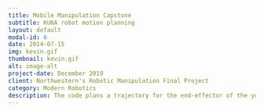```yaml
---
title: Mobile Manipulation Capstone
subtitle: KUKA robot motion planning
layout: default
modal-id: 6
date: 2014-07-15
img: kevin.gif
thumbnail: kevin.gif
alt: image-alt
project-date: December 2019
client: Northwestern's Robotic Manipulation Final Project
category: Modern Robotics
description: The code plans a trajectory for the end-effector of the youBot mobile manipulator (a mobile base with four mecanum wheels and a 5R robot arm), performs odometry as the chassis moves, and performs feedback control to drive the youBot to pick up a block at a specified location, carry it to a desired location, and put it down. <br>  <div align="center"><iframe width="560" height="315" src="https://www.youtube-nocookie.com/embed/XvYdUPLrBC4" frameborder="0" allow="accelerometer; autoplay; encrypted-media; gyroscope; picture-in-picture" allowfullscreen></iframe></div><br><br>To see more you can visit the <a href="https://github.com/marcelbonnici/mobile_manipuation_capstone">GitHub repository</a>
---
```

